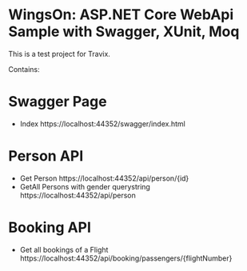 # WingsOn: ASP.NET Core WebApi Sample with Swagger, XUnit, Moq

This is a test project for Travix.

Contains:

# Swagger Page
- Index                                   https://localhost:44352/swagger/index.html

# Person API
- Get Person                              https://localhost:44352/api/person/{id}
- GetAll Persons with gender querystring  https://localhost:44352/api/person

# Booking API
- Get all bookings of a Flight            https://localhost:44352/api/booking/passengers/{flightNumber}
